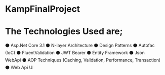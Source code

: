 # KampFinalProject
# The Technologies Used are;
⚫ Asp.Net Core 3.1
⚫ N-layer Architecture
⚫ Design Patterns
⚫ Autofac (IoC)
⚫ FluentValidation
⚫ JWT Bearer
⚫ Entity Framework
⚫ Json WebApi
⚫ AOP Techniques (Caching, Validation, Performance, Transaction)
⚫ Web Api UI
